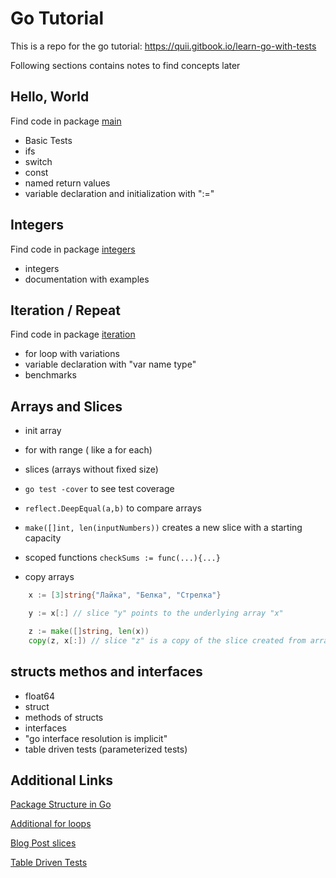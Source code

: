 # Go Tutorial

This is a repo for the go tutorial: https://quii.gitbook.io/learn-go-with-tests

Following sections contains notes to find concepts later

## Hello, World

Find code in package [main](./main)

- Basic Tests
- ifs
- switch
- const
- named return values
- variable declaration and initialization with ":="

## Integers

Find code in package [integers](./integers)

- integers
- documentation with examples

## Iteration / Repeat

Find code in package [iteration](./iteration)

- for loop with variations
- variable declaration with "var name type"
- benchmarks

## Arrays and Slices

- init array
- for with range ( like a for each)
- slices (arrays without fixed size)
- ```go test -cover``` to see test coverage

- ```reflect.DeepEqual(a,b)``` to compare arrays
- ```make([]int, len(inputNumbers))``` creates a new slice with a starting capacity

- scoped functions ```checkSums := func(...){...}```

- copy arrays

```go 
    x := [3]string{"Лайка", "Белка", "Стрелка"}

	y := x[:] // slice "y" points to the underlying array "x"

	z := make([]string, len(x))
	copy(z, x[:]) // slice "z" is a copy of the slice created from array "x"

```

## structs methos and interfaces

- float64
- struct
- methods of structs
- interfaces
- "go interface resolution is implicit"
- table driven tests (parameterized tests)

## Additional Links

[Package Structure in Go](https://dave.cheney.net/2014/12/01/five-suggestions-for-setting-up-a-go-project)

[Additional for loops](https://gobyexample.com/for)

[Blog Post slices](https://go.dev/blog/slices-intro)

[Table Driven Tests](https://github.com/golang/go/wiki/TableDrivenTests)

